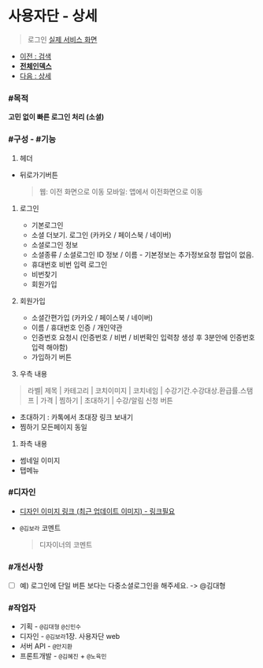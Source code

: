 # 사용자단 - 상세

> 로그인  [실제 서비스 화면](https://www.modooclass.net/modoo/login)



- [이전 : 검색](../search)      
- [**전체인덱스**](../../README.md)     
- [다음 : 상세](../detail)



### #목적

**고민 없이 빠른 로그인 처리 (소셜)**



### #구성 - #기능

1. 헤더
- 뒤로가기버튼 
   > 웹: 이전 화면으로 이동
   > 모바일: 앱에서 이전화면으로 이동

1. 로그인
   - 기본로그인
   - 소셜 더보기. 로그인 (카카오 / 페이스북 / 네이버)
   - 소셜로그인 정보
   - 소셜종류 / 소셜로그인 ID 정보 / 이름 - 기본정보는 추가정보요청 팝업이 없음.
   - 휴대번호 비번 입력 로그인
   - 비번찾기
   - 회원가입
1. 회원가입
   - 소셜간편가입 (카카오 / 페이스북 / 네이버)
   - 이름 / 휴대번호 인증 / 개인약관
   - 인증번호 요청시 (인증번호 / 비번 / 비번확인 입력창 생성 후 3분안에 인증번호 입력 해야함)
   - 가입하기 버튼

1. 우측 내용
> 라벨| 제목 | 카테고리 | 코치이미지 | 코치네임 | 수강기간.수강대상.환급률.스탬프 | 가격 | 찜하기 | 초대하기 | 수강/알림 신청 버튼 
- 초대하기 : 카톡에서 초대장 링크 보내기
- 찜하기 모든페이지 동일

1. 좌측 내용
- 썸네일 이미지
- 탭메뉴



### #디자인

- [디자인 이미지 링크 (최근 업데이트 이미지) - 링크필요]()

- `@김보라`  코멘트

  > 디자이너의 코멘트



### #개선사항

- [ ] 예) 로그인에 단일 버튼 보다는 다중소셜로그인을 해주세요. -> @김대형



### #작업자

- 기획 - `@김대형` `@신민수`
- 디자인 - `@김보라`1장. 사용자단  web
- 서버 API - `@안지환`
- 프론트개발 - `@김혜진`  + `@노육민`











